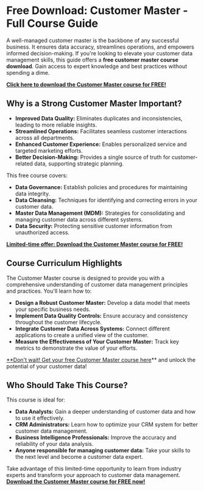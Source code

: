 # Free Download: Customer Master - Full Course Guide

A well-managed customer master is the backbone of any successful business. It ensures data accuracy, streamlines operations, and empowers informed decision-making. If you're looking to elevate your customer data management skills, this guide offers a **free customer master course download**. Gain access to expert knowledge and best practices without spending a dime.

[**Click here to download the Customer Master course for FREE!**](https://udemywork.com/customer-master)

## Why is a Strong Customer Master Important?

- **Improved Data Quality:** Eliminates duplicates and inconsistencies, leading to more reliable insights.
- **Streamlined Operations:** Facilitates seamless customer interactions across all departments.
- **Enhanced Customer Experience:** Enables personalized service and targeted marketing efforts.
- **Better Decision-Making:** Provides a single source of truth for customer-related data, supporting strategic planning.

This free course covers:

*   **Data Governance:** Establish policies and procedures for maintaining data integrity.
*   **Data Cleansing:** Techniques for identifying and correcting errors in your customer data.
*   **Master Data Management (MDM):** Strategies for consolidating and managing customer data across different systems.
*   **Data Security:** Protecting sensitive customer information from unauthorized access.

[**Limited-time offer: Download the Customer Master course for FREE!**](https://udemywork.com/customer-master)

## Course Curriculum Highlights

The Customer Master course is designed to provide you with a comprehensive understanding of customer data management principles and practices. You'll learn how to:

*   **Design a Robust Customer Master:** Develop a data model that meets your specific business needs.
*   **Implement Data Quality Controls:** Ensure accuracy and consistency throughout the customer lifecycle.
*   **Integrate Customer Data Across Systems:** Connect different applications to create a unified view of the customer.
*   **Measure the Effectiveness of Your Customer Master:** Track key metrics to demonstrate the value of your efforts.

[**Don't wait! Get your free Customer Master course here](https://udemywork.com/customer-master)** and unlock the potential of your customer data!

## Who Should Take This Course?

This course is ideal for:

*   **Data Analysts:** Gain a deeper understanding of customer data and how to use it effectively.
*   **CRM Administrators:** Learn how to optimize your CRM system for better customer data management.
*   **Business Intelligence Professionals:** Improve the accuracy and reliability of your data analysis.
*   **Anyone responsible for managing customer data:** Take your skills to the next level and become a customer data expert.

Take advantage of this limited-time opportunity to learn from industry experts and transform your approach to customer data management. **[Download the Customer Master course for FREE now!](https://udemywork.com/customer-master)**
